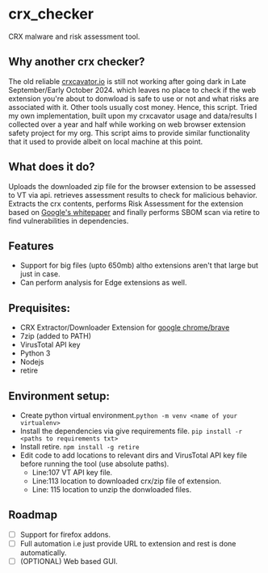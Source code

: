 # crx_checker
CRX malware and risk assessment tool.

## Why another crx checker?
The old reliable [crxcavator.io](http://crxcavator.io) is still not working after going dark in Late September/Early October 2024. which leaves no place to check if the web extension you're about to donwload is safe to use or not and what risks are associated with it. Other tools usually cost money. Hence, this script. Tried my own implementation, built upon my crxcavator usage and data/results I collected over a year and half while working on web browser extension safety project for my org. This script aims to provide similar functionality that it used to provide albeit on local machine at this point. 

## What does it do?
Uploads the downloaded zip file for the browser extension to be assessed to VT via api. retrieves assessment results to check for malicious behavior. Extracts the crx contents, performs Risk Assessment for the extension based on [Google's whitepaper](https://storage.googleapis.com/support-kms-prod/H67pelgBrKlKSgvA24ooNwVYYx6emmcuJ0LD) and finally performs SBOM scan via retire to find vulnerabilities in dependencies.

## Features
- Support for big files (upto 650mb) altho extensions aren't that large but just in case.
- Can perform analysis for Edge extensions as well.

## Prequisites:
- CRX Extractor/Downloader Extension for [google chrome/brave](https://chromewebstore.google.com/search/CRX%20Extractor%2FDownloader)
- 7zip (added to PATH)
- VirusTotal API key
- Python 3
- Nodejs
- retire

## Environment setup:
- Create python virtual environment.`python -m venv <name of your virtualenv>`
- Install the dependencies via give requirements file. `pip install -r <paths to requirements txt>`
- Install retire. `npm install -g retire`
- Edit code to add locations to relevant dirs and VirusTotal API key file before running the tool (use absolute paths).
    - Line:107 VT API key file.
    - Line:113 location to downloaded crx/zip file of extension.
    - Line: 115 location to unzip the donwloaded files.

## Roadmap
- [ ] Support for firefox addons.
- [ ] Full automation i.e just provide URL to extension and rest is done automatically.
- [ ] (OPTIONAL) Web based GUI.
